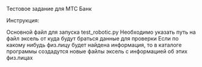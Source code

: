 Тестовое задание для МТС Банк

Инструкция:

Основной файл для запуска test_robotic.py
Необходимо указать путь на файл эксель от куда будут браться данные для проверки
Если по какому нибудь физ.лицу будет найдена информация, то в каталоге программы создадутся новые файлы эксель с информацией об этих физ.лицах
